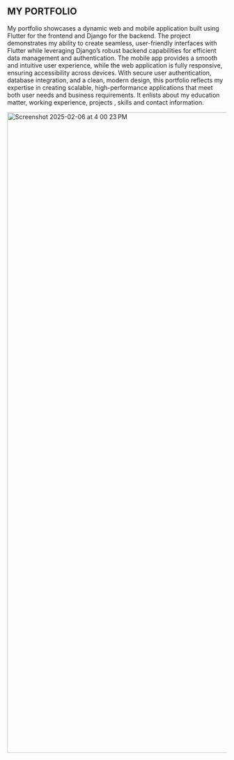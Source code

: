 ## MY PORTFOLIO

My portfolio showcases a dynamic web and mobile application built using Flutter for the frontend and Django for the backend. The project demonstrates my ability to create seamless, user-friendly interfaces with Flutter while leveraging Django’s robust backend capabilities for efficient data management and authentication. The mobile app provides a smooth and intuitive user experience, while the web application is fully responsive, ensuring accessibility across devices. With secure user authentication, database integration, and a clean, modern design, this portfolio reflects my expertise in creating scalable, high-performance applications that meet both user needs and business requirements.
It enlists about my education matter, working experience, projects , skills and contact information.


<img width="1470" alt="Screenshot 2025-02-06 at 4 00 23 PM" src="https://github.com/user-attachments/assets/55f413b0-4740-48de-9d3e-702de5bf0fd9" />

